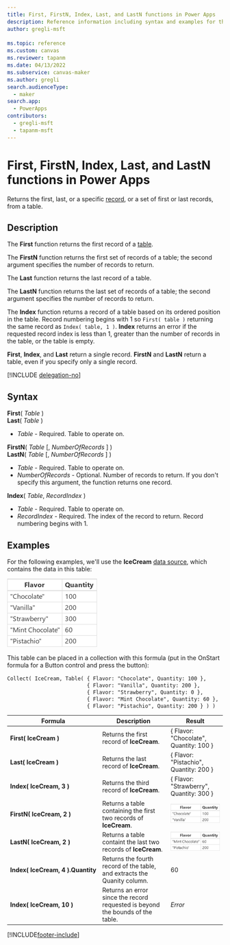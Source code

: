 ```yaml
---
title: First, FirstN, Index, Last, and LastN functions in Power Apps
description: Reference information including syntax and examples for the First, FirstN, Index, Last, and LastN functions in Power Apps.
author: gregli-msft

ms.topic: reference
ms.custom: canvas
ms.reviewer: tapanm
ms.date: 04/13/2022
ms.subservice: canvas-maker
ms.author: gregli
search.audienceType: 
  - maker
search.app: 
  - PowerApps
contributors:
  - gregli-msft
  - tapanm-msft
---
```

# First, FirstN, Index, Last, and LastN functions in Power Apps
Returns the first, last, or a specific [record](../working-with-tables.md#records), or a set of first or last records, from a table.

## Description
The **First** function returns the first record of a [table](../working-with-tables.md).

The **FirstN** function returns the first set of records of a table; the second argument specifies the number of records to return.

The **Last** function returns the last record of a table.

The **LastN** function returns the last set of records of a table; the second argument specifies the number of records to return.

The **Index** function returns a record of a table based on its ordered position in the table.  Record numbering begins with 1 so `First( table )` returning the same record as `Index( table, 1 )`.  **Index** returns an error if the requested record index is less than 1, greater than the number of records in the table, or the table is empty.

**First**, **Index**, and **Last** return a single record.  **FirstN** and **LastN** return a table, even if you specify only a single record.

[!INCLUDE [delegation-no](../../../includes/delegation-no.md)]

## Syntax
**First**( *Table* )<br>**Last**( *Table* )

* *Table* - Required. Table to operate on.

**FirstN**( *Table* [, *NumberOfRecords* ] )<br>**LastN**( *Table* [, *NumberOfRecords* ] )

* *Table* - Required. Table to operate on.
* *NumberOfRecords* - Optional.  Number of records to return. If you don't specify this argument, the function returns one record.

**Index**( *Table*, *RecordIndex* )

* *Table* - Required. Table to operate on.
* *RecordIndex* - Required. The index of the record to return.  Record numbering begins with 1.

## Examples

For the following examples, we'll use the **IceCream** [data source](../working-with-data-sources.md), which contains the data in this table:

![IceCream example.](media/function-first-last/icecream.png)

This table can be placed in a collection with this formula (put in the OnStart formula for a Button control and press the button):

```powerapps-dot
Collect( IceCream, Table( { Flavor: "Chocolate", Quantity: 100 }, 
                          { Flavor: "Vanilla", Quantity: 200 },
                          { Flavor: "Strawberry", Quantity: 0 },
                          { Flavor: "Mint Chocolate", Quantity: 60 },
                          { Flavor: "Pistachio", Quantity: 200 } ) )
```

| Formula | Description | Result |
| --- | --- | --- |
| **First(&nbsp;IceCream&nbsp;)** | Returns the first record of **IceCream**. | { Flavor: "Chocolate", Quantity: 100 } |
| **Last(&nbsp;IceCream&nbsp;)** | Returns the last record of **IceCream**.  | { Flavor: "Pistachio", Quantity: 200 } |
| **Index(&nbsp;IceCream,&nbsp;3&nbsp;)** | Returns the third record of **IceCream**. | { Flavor: "Strawberry", Quantity: 300 } |
| **FirstN(&nbsp;IceCream,&nbsp;2&nbsp;)** | Returns a table containing the first two records of **IceCream**.  | ![Table containing the records for Chocolate and Vanilla](media/function-first-last/icecream-first2.png) |
| **LastN(&nbsp;IceCream,&nbsp;2&nbsp;)** | Returns a table containt the last two records of **IceCream**. | ![Table containing the records for Mint Chocolate and Pistachio](media/function-first-last/icecream-last2.png) |
| **Index(&nbsp;IceCream,&nbsp;4&nbsp;).Quantity** | Returns the fourth record of the table, and extracts the Quanity column. | 60 |
| **Index(&nbsp;IceCream,&nbsp;10&nbsp;)** | Returns an error since the record requested is beyond the bounds of the table. | *Error* |


[!INCLUDE[footer-include](../../../includes/footer-banner.md)]